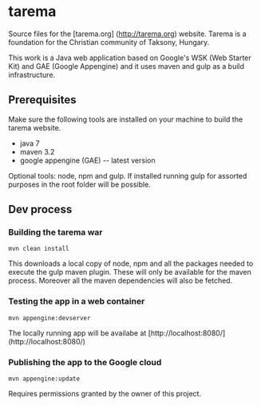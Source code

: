 # tarema

Source files for the [tarema.org] (http://tarema.org) website. Tarema is a foundation for the Christian community of Taksony, Hungary.

This work is a Java web application based on Google's WSK (Web Starter Kit) and GAE (Google Appengine) and it uses maven and gulp as a build infrastructure.  

## Prerequisites
Make sure the following tools are installed on your machine to build the tarema website.
 
* java 7
* maven 3.2
* google appengine (GAE) -- latest version
  
Optional tools: node, npm and gulp. If installed running gulp for assorted purposes in the root folder will be possible.   

## Dev process
### Building the tarema war  
`mvn clean install`
 
This downloads a local copy of node, npm and all the packages needed to execute the gulp maven plugin. These will only be available for the maven process. Moreover all the maven dependencies will also be fetched. 

### Testing the app in a web container
`mvn appengine:devserver`

The locally running app will be availabe at [http://localhost:8080/] (http://localhost:8080/)

### Publishing the app to the Google cloud 
`mvn appengine:update`
                                                                         
Requires permissions granted by the owner of this project.
